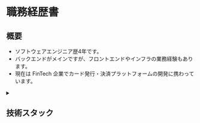 # 職務経歴書

## 概要

- ソフトウェアエンジニア歴4年です。
- バックエンドがメインですが、フロントエンドやインフラの業務経験もあります。
- 現在は FinTech 企業でカード発行・決済プラットフォームの開発に携わっています。


<details>
<summary><h2>技術スタック</h2></summary>

実務経験のある技術を記載しています。

## 言語
Go | Python | TypeScript | JavaScript | SQL

## フレームワーク
Django | React.js | Next.js

## DB
MySQL | PostgreSQL | SQL Server | Redis

## クラウド (AWS)
Amplify | API Gateway | AppSync | Aurora | Chatbot | Cloud Watch | CodePipeline | Cognito | DynamoDB | EC2 | ECS | KMS | Lambda | RDS | Redshift | S3 | SES | SNS | SSM | SQS

## アーキテクチャ・設計
マイクロサービス | イベント駆動アーキテクチャ | Clean Architecture | DDD

## その他
gRPC | Kubernetes | Docker | CDK | CircleCI | Datadog
</details>
